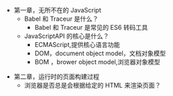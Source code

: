 - 第一章，无所不在的 JavaScript
  - Babel 和 Traceur 是什么？
    - Babel 和 Traceur 是常见的 ES6 转码工具
  * JavaScriptAPI 的核心是什么？
    - ECMAScript,提供核心语言功能
    - DOM，document object model，文档对象模型
    - BOM ，brower object model,浏览器对象模型

* 第二章，运行时的页面构建过程
  - 浏览器是否总是会根据给定的 HTML 来渲染页面？
